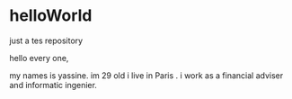 # helloWorld
just a tes repository 

hello every one,

my names is yassine. im 29 old  i live in Paris . i work as a financial adviser and informatic ingenier. 
